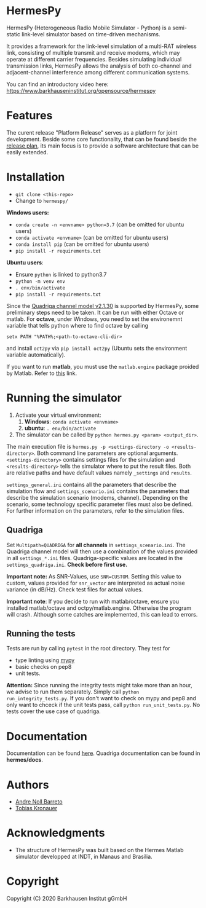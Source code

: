 # HermesPy

HermesPy (Heterogeneous Radio Mobile Simulator - Python) is a semi-static link-level simulator based on time-driven mechanisms.

It provides a framework for the link-level simulation of a multi-RAT wireless link, consisting of
multiple transmit and receive modems, which may operate at different carrier frequencies. Besides
simulating individual transmission links, HermesPy allows the analysis of both co-channel and
adjacent-channel interference among different communication systems.

You can find an introductory video here: https://www.barkhauseninstitut.org/opensource/hermespy

# Features

The curent release "Platform Release" serves as a platform for joint development. Beside some core functionality, that can be found beside the [release plan](FEATURES.md), its main focus is to provide a software architecture that can be easily extended.

# Installation

- `git clone <this-repo>`
- Change to `hermespy/`

**Windows users:**
- `conda create -n <envname> python=3.7` (can be omitted for ubuntu users)
- `conda activate <envname>` (can be omitted for ubuntu users)
- `conda install pip` (can be omitted for ubuntu users)
- `pip install -r requirements.txt`

**Ubuntu users**:
- Ensure `python` is linked to python3.7
- `python -m venv env`
- `. env/bin/activate`
- `pip install -r requirements.txt`
 

Since the [Quadriga channel model v2.1.30](https://quadriga-channel-model.de/) is supported by HermesPy, some preliminary steps need to be taken. It can be run with either Octave or matlab. For **octave**, under Windows, you need to set the environemnt variable that tells python where to find octave by calling

```
setx PATH "%PATH%;<path-to-octave-cli-dir>
```

and install `oct2py` via `pip install oct2py` (Ubuntu sets the environment variable automatically).

If you want to run **matlab**, you must use the `matlab.engine` package proided by Matlab. Refer to [this](https://de.mathworks.com/help/matlab/matlab_external/install-the-matlab-engine-for-python.html) link.

# Running the simulator

1. Activate your virtual environment:
   1. **Windows**: `conda activate <envname>`
   2. **ubuntu**: `. env/bin/activate` 
2. The simulator can be called by `python hermes.py <param> <output_dir>`.

The main execution file is `hermes.py -p <settings-directory -o <results-directory>`. Both command line parameters are optional arguments. `<settings-directory>` contains settings files for the simulation and `<results-directory>` tells the simulator where to put the result files. Both are relative paths and have default values namely `_settings` and `results`.

`settings_general.ini` contains all the parameters that describe the simulation flow and `settings_scenario.ini` contains the parameters that describe the simulation scenario (modems,
channel). Depending on the scenario, some technology specific parameter files must also be
defined. For further information on the parameters, refer to the simulation files.

## Quadriga

Set `Multipath=QUADRIGA` for **all channels** in `settings_scenario.ini`. The Quadriga channel model will then use a combination of the values provided in all `settings_*.ini` files. Quadriga-specific values are located in the `settings_quadriga.ini`. **Check before first use.**

**Important note:** As SNR-Values, use `SNR=CUSTOM`. Setting this value to custom, values provided for `snr_vector` are interpreted as actual noise variance (in dB/Hz). Check test files for actual values.

**Important note**: If you decide to run with matlab/octave, ensure you installed matlab/octave and octpy/matlab.engine. Otherwise the program will crash. Although some catches are implemented, this can lead to errors.

## Running the tests

Tests are run by calling `pytest` in the root directory. They test for

- type linting using [mypy](mypy.readthedocs.io/)
- basic checks on pep8
- unit tests. 

**Attention:** Since running the integrity tests might take more than an hour, we advise to run them separately. Simply call `python run_integrity_tests.py`. If you don't want to check on mypy and pep8 and only want to chceck if the unit tests pass, call `python run_unit_tests.py`. No tests cover the use case of quadriga.

# Documentation

Documentation can be found [here](https://barkhauseninstitut.gitlab.io/hermespy).
Quadriga documentation can be found in **hermes/docs**.

# Authors

* [Andre Noll Barreto](https://gitlab.com/anollba)
* [Tobias Kronauer](https://github.com/tokr-bit)

# Acknowledgments

* The structure of HermesPy was built based on the Hermes Matlab simulator developped at INDT, in
Manaus and Brasília.

# Copyright
Copyright (C) 2020 Barkhausen Institut gGmbH

